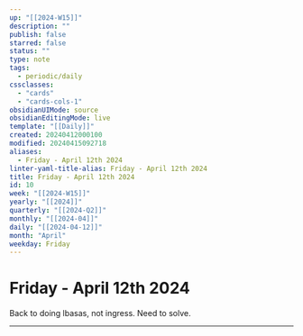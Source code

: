 ```yaml
---
up: "[[2024-W15]]"
description: ""
publish: false
starred: false
status: ""
type: note
tags:
  - periodic/daily
cssclasses:
  - "cards"
  - "cards-cols-1"
obsidianUIMode: source
obsidianEditingMode: live
template: "[[Daily]]"
created: 20240412000100
modified: 20240415092718
aliases:
  - Friday - April 12th 2024
linter-yaml-title-alias: Friday - April 12th 2024
title: Friday - April 12th 2024
id: 10
week: "[[2024-W15]]"
yearly: "[[2024]]"
quarterly: "[[2024-Q2]]"
monthly: "[[2024-04]]"
daily: "[[2024-04-12]]"
month: "April"
weekday: Friday
---
```


# Friday - April 12th 2024

Back to doing lbasas, not ingress. Need to solve.

---
